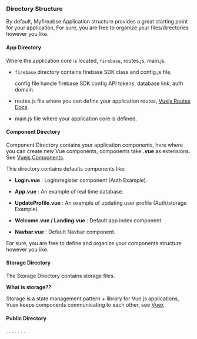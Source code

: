 ### Directory Structure

By default, Myfireabse Application structure provides a great starting point for your application, For sure, you are free to organize your files/directories however you like.

#### App Directory

Where the application core is located, `firebase`, routes.js, main.js.

 - `firebase` directory contains firebase SDK class and config.js file, 
    
    config file handle firebase SDK config API tokens, database link, auth domain.

 - routes.js file where you can define your application routes, [Vuejs Routes Docs](https://router.vuejs.org/en/). 

 - main.js file where your application core is defined. 

#### Component Directory

Component Directory contains your application components, here where you can create new Vue components, components take **.vue** as extensions. See [Vuejs Components](https://vuejs.org/v2/guide/components.html).

This directory contains defaults components like:

 - **Login.vue** : Login/register component (Auth Example).

 - **App.vue** : An example of real time database.

 - **UpdateProfile.vue** : An example of updating user profile (Auth/storage Example).

 - **Welcome.vue / Landing.vue** : Default app index component.

 - **Navbar.vue** : Default Navbar component.

For sure, you are free to define and organize your components structure however you like.

#### Storage Directory

The Storage Directory contains storage files.

**What is storage??**

Storage is a state management pattern + library for Vue.js applications, Vuex keeps components communicating to each other, see [Vuex](https://vuex.vuejs.org/en/)

#### Public Directory

. . . . . . .